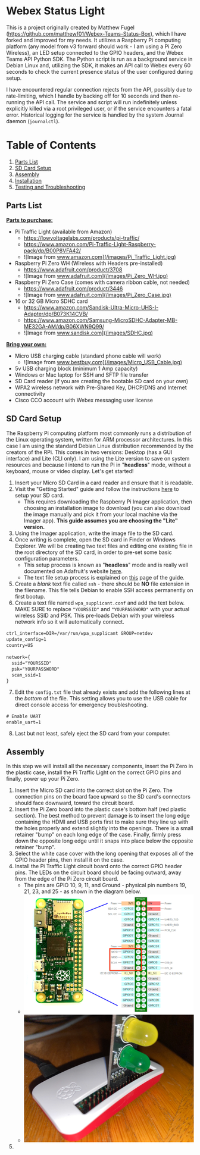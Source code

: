 # Webex Status Light

 This is a project originally created by Matthew Fugel (https://github.com/matthewf01/Webex-Teams-Status-Box), which I have forked and improved for my needs. It utilizes a Raspberry Pi computing platform (any model from v3 forward should work - I am using a Pi Zero Wireless), an LED setup connected to the GPIO headers, and the Webex Teams API Python SDK. The Python script is run as a background service in Debian Linux and, utilizing the SDK, it makes an API call to Webex every 60 seconds to check the current presence status of the user configured during setup.

 I have encountered regular connection rejects from the API, possibly due to rate-limiting, which I handle by backing off for 10 seconds and then re-running the API call.  The service and script will run indefinitely unless explicitly killed via a root privileged user, or if the service encounters a fatal error. Historical logging for the service is handled by the system Journal daemon (`journalctl`).

# Table of Contents

1. [Parts List](#parts-list)
2. [SD Card Setup](#sd-card-setup)
3. [Assembly](#assembly)
4. [Installation](#installation)
5. [Testing and Troubleshooting](#testing-and-troubleshooting)

## Parts List

<b><u>Parts to purchase:</u></b>
- Pi Traffic Light (available from Amazon)
  - https://lowvoltagelabs.com/products/pi-traffic/
  - https://www.amazon.com/Pi-Traffic-Light-Raspberry-pack/dp/B00P8VFA42/
  - ![Image from www.amazon.com](/images/Pi_Traffic_Light.jpg)
- Raspberry Pi Zero WH (Wireless with Headers pre-installed)
  - https://www.adafruit.com/product/3708
  - ![Image from www.adafruit.com](/images/Pi_Zero_WH.jpg)
- Raspberry Pi Zero Case (comes with camera ribbon cable, not needed)
  - https://www.adafruit.com/product/3446
  - ![Image from www.adafruit.com](/images/Pi_Zero_Case.jpg)
- 16 or 32 GB Micro SDHC card
  - https://www.amazon.com/Sandisk-Ultra-Micro-UHS-I-Adapter/dp/B073K14CVB/
  - https://www.amazon.com/Samsung-MicroSDHC-Adapter-MB-ME32GA-AM/dp/B06XWN9Q99/
  - ![Image from www.sandisk.com](/images/SDHC.jpg)

<b><u>Bring your own:</u></b>
- Micro USB charging cable (standard phone cable will work)
  - ![Image from www.bestbuy.com](/images/Micro_USB_Cable.jpg)
- 5v USB charging block (minimum 1 Amp capacity)
- Windows or Mac laptop for SSH and SFTP file transfer
- SD Card reader (if you are creating the bootable SD card on your own)
- WPA2 wireless network with Pre-Shared Key, DHCP/DNS and Internet connectivity
- Cisco CCO account with Webex messaging user license

## SD Card Setup

The Raspberry Pi computing platform most commonly runs a distribution of the Linux operating system, written for ARM processor architectures. In this case I am using the standard Debian Linux distribution recommended by the creators of the RPi. This comes in two versions: Desktop (has a GUI interface) and Lite (CLI only).  I am using the Lite version to save on system resources and because I intend to run the Pi in "**headless**" mode, without a keyboard, mouse or video display.  Let's get started!

1. Insert your Micro SD Card in a card reader and ensure that it is readable.
2. Visit the "Getting Started" guide and follow the instructions [here](https://projects.raspberrypi.org/en/projects/raspberry-pi-setting-up/2) to setup your SD card.
    - This requires downloading the Raspberry Pi Imager application, then choosing an installation image to download (you can also download the image manually and pick it from your local machine via the Imager app). **This guide assumes you are choosing the "Lite" version.**
3. Using the Imager application, write the image file to the SD card.
4. Once writing is complete, open the SD card in Finder or Windows Explorer. We will be creating two text files and editing one existing file in the root directory of the SD card, in order to pre-set some basic configuration parameters.
    - This setup process is known as "**headless**" mode and is really well documented on Adafruit's website [here](https://learn.adafruit.com/raspberry-pi-zero-creation).
    - The text file setup process is explained on [this](https://learn.adafruit.com/raspberry-pi-zero-creation/text-file-editing) page of the guide.
5. Create a *blank* text file called `ssh` - there should be **NO** file extension in the filename.  This file tells Debian to enable SSH access permanently on first bootup.
6. Create a text file named `wpa_supplicant.conf` and add the text below. MAKE SURE to replace `"YOURSSID"` and `"YOURPASSWORD"` with your actual wireless SSID and PSK. This pre-loads Debian with your wireless network info so it will automatically connect.
  ```
  ctrl_interface=DIR=/var/run/wpa_supplicant GROUP=netdev
  update_config=1
  country=US

  network={
    ssid="YOURSSID"
    psk="YOURPASSWORD"
    scan_ssid=1
  }
  ```
7. Edit the `config.txt` file that already exists and add the following lines at the *bottom* of the file.  This setting allows you to use the USB cable for direct console access for emergency troubleshooting.
  ```
  # Enable UART
  enable_uart=1
  ```
8. Last but not least, safely eject the SD card from your computer.

## Assembly

In this step we will install all the necessary components, insert the Pi Zero in the plastic case, install the Pi Traffic Light on the correct GPIO pins and finally, power up your Pi Zero.

1. Insert the Micro SD card into the correct slot on the Pi Zero. The connection pins on the board face upward so the SD card's connectors should face downward, toward the circuit board.
2. Insert the Pi Zero board into the plastic case's bottom half (red plastic section). The best method to prevent damage is to insert the long edge containing the HDMI and USB ports first to make sure they line up with the holes properly and extend slightly into the openings. There is a small retainer "bump" on each long edge of the case. Finally, firmly press down the opposite long edge until it snaps into place below the opposite retainer "bump".
3. Select the white case cover with the long opening that exposes all of the GPIO header pins, then install it on the case.
4. Install the Pi Traffic Light circuit board onto the correct GPIO header pins. The LEDs on the circuit board should be facing outward, away from the edge of the Pi Zero circuit board.
    - The pins are GPIO 10, 9, 11, and Ground - physical pin numbers 19, 21, 23, and 25 - as shown in the diagram below.
    - ![Pi Zero GPIO Pinout Diagram](/images/Pi0_GPIO_Pinout.png)
    - ![Light Placement](/images/Light_Placement.png)
5.
